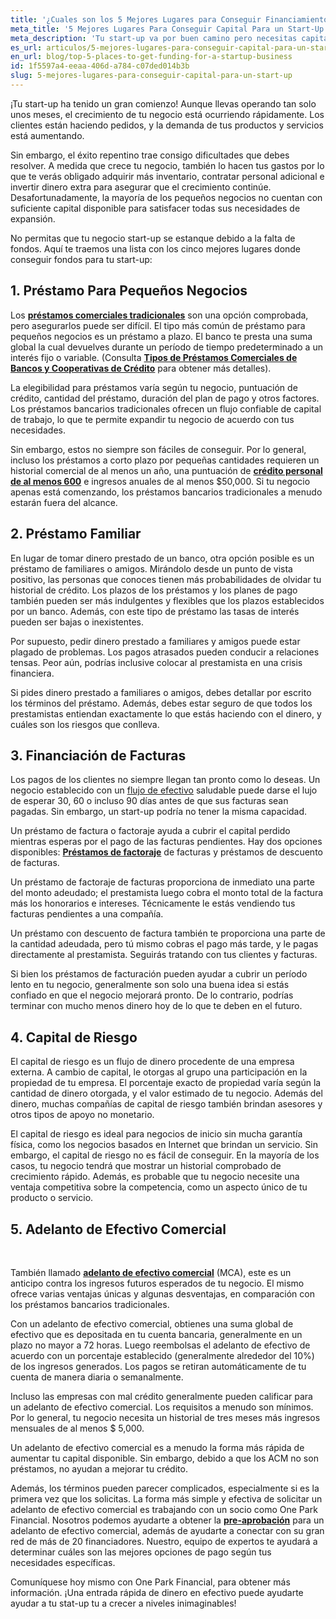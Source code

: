 ```yaml
---
title: '¿Cuales son los 5 Mejores Lugares para Conseguir Financiamiento para un Start-Up?'
meta_title: '5 Mejores Lugares Para Conseguir Capital Para un Start-Up'
meta_description: 'Tu start-up va por buen camino pero necesitas capital para continuar creciendo. ¿A donde acudir para un préstamo inmediato para tu negocio? Aqui te damos los 5 mejores lugares.'
es_url: articulos/5-mejores-lugares-para-conseguir-capital-para-un-start-up
en_url: blog/top-5-places-to-get-funding-for-a-startup-business
id: 1f5597a4-eeaa-406d-a784-c07ded014b3b
slug: 5-mejores-lugares-para-conseguir-capital-para-un-start-up
---
```

<p>&iexcl;Tu start-up ha tenido un gran comienzo! Aunque llevas operando tan solo unos meses, el crecimiento de tu negocio est&aacute; ocurriendo r&aacute;pidamente. Los clientes est&aacute;n haciendo pedidos, y la demanda de tus productos y servicios est&aacute; aumentando.</p>

<p>Sin embargo, el &eacute;xito repentino trae consigo dificultades que debes resolver. A medida que crece tu negocio, tambi&eacute;n lo hacen tus gastos por lo que te ver&aacute;s obligado adquirir m&aacute;s inventario, contratar personal adicional e invertir dinero extra para asegurar que el crecimiento contin&uacute;e. Desafortunadamente, la mayor&iacute;a de los peque&ntilde;os negocios no cuentan con suficiente capital disponible para satisfacer todas sus necesidades de expansi&oacute;n.</p>

<p>No permitas que tu negocio start-up se estanque debido a la falta de fondos. Aqu&iacute; te traemos una lista con los cinco mejores lugares donde conseguir fondos para tu start-up:</p>

<h2>1. Pr&eacute;stamo Para Peque&ntilde;os Negocios</h2>

<p>Los <strong><a href="https://www.oneparkfinancial.com/es/articulos/prestamos-a-corto-plazo-para-propiertarios-de-negocios-2020">pr&eacute;stamos comerciales tradicionales</a></strong> son una opci&oacute;n comprobada, pero asegurarlos puede ser dif&iacute;cil. El tipo m&aacute;s com&uacute;n de pr&eacute;stamo para peque&ntilde;os negocios es un pr&eacute;stamo a plazo. El banco te presta una suma global la cual devuelves durante un per&iacute;odo de tiempo predeterminado a un inter&eacute;s fijo o variable. (Consulta <strong><a href="https://www.oneparkfinancial.com/es/articulos/como-obtener-un-prestamo-para-pequenos-negocios-parte-2">Tipos de Pr&eacute;stamos Comerciales de Bancos y Cooperativas de Cr&eacute;dito</a></strong> para obtener m&aacute;s detalles).</p>

<p>La elegibilidad para pr&eacute;stamos var&iacute;a seg&uacute;n tu negocio, puntuaci&oacute;n de cr&eacute;dito, cantidad del pr&eacute;stamo, duraci&oacute;n del plan de pago y otros factores. Los pr&eacute;stamos bancarios tradicionales ofrecen un flujo confiable de capital de trabajo, lo que te permite expandir tu negocio de acuerdo con tus necesidades.</p>

<p>Sin embargo, estos no siempre son f&aacute;ciles de conseguir. Por lo general, incluso los pr&eacute;stamos a corto plazo por peque&ntilde;as cantidades requieren un historial comercial de al menos un a&ntilde;o, una puntuaci&oacute;n de <strong><a href="https://www.oneparkfinancial.com/es/articulos/que-prestamos-para-negocios-existen-para-un-puntaje-de-credito-de-600">cr&eacute;dito personal de al menos 600</a></strong> e ingresos anuales de al menos $50,000. Si tu negocio apenas est&aacute; comenzando, los pr&eacute;stamos bancarios tradicionales a menudo estar&aacute;n fuera del alcance.&nbsp;&nbsp;</p>

<h2>2. Pr&eacute;stamo Familiar</h2>

<p>En lugar de tomar dinero prestado de un banco, otra opci&oacute;n posible es un pr&eacute;stamo de familiares o amigos. Mir&aacute;ndolo desde un punto de vista positivo, las personas que conoces tienen m&aacute;s probabilidades de olvidar tu historial de cr&eacute;dito. Los plazos de los pr&eacute;stamos y los planes de pago tambi&eacute;n pueden ser m&aacute;s indulgentes y flexibles que los plazos establecidos por un banco. Adem&aacute;s, con este tipo de pr&eacute;stamo las tasas de inter&eacute;s pueden ser bajas o inexistentes.&nbsp;</p>

<p>Por supuesto, pedir dinero prestado a familiares y amigos puede estar plagado de problemas. Los pagos atrasados pueden conducir a relaciones tensas. Peor a&uacute;n, podr&iacute;as inclusive colocar al prestamista en una crisis financiera.</p>

<p>Si pides dinero prestado a familiares o amigos, debes detallar por escrito los t&eacute;rminos del pr&eacute;stamo. Adem&aacute;s, debes estar seguro de que todos los prestamistas entiendan exactamente lo que est&aacute;s haciendo con el dinero, y cu&aacute;les son los riesgos que conlleva.&nbsp;</p>

<h2>3. Financiaci&oacute;n de Facturas</h2>

<p>Los pagos de los clientes no siempre llegan tan pronto como lo deseas. Un negocio establecido con un <a href="https://www.oneparkfinancial.com/es/articulos/evitar-problemas-de-efectivo-en-negocios">flujo de efectivo</a> saludable puede darse el lujo de esperar 30, 60 o incluso 90 d&iacute;as antes de que sus facturas sean pagadas. Sin embargo, un start-up podr&iacute;a no tener la misma capacidad.&nbsp;</p>

<p>Un pr&eacute;stamo de factura o factoraje ayuda a cubrir el capital perdido mientras esperas por el pago de las facturas pendientes. Hay dos opciones disponibles: <strong><a href="/es/articulos/como-funciona-el-factoraje-de-facturas">Pr&eacute;stamos de factoraje</a></strong> de facturas y pr&eacute;stamos de descuento de facturas.</p>

<p>Un pr&eacute;stamo de factoraje de facturas proporciona de inmediato una parte del monto adeudado; el prestamista luego cobra el monto total de la factura m&aacute;s los honorarios e intereses. T&eacute;cnicamente le est&aacute;s vendiendo tus facturas pendientes a una compa&ntilde;&iacute;a.</p>

<p>Un pr&eacute;stamo con descuento de factura tambi&eacute;n te proporciona una parte de la cantidad adeudada, pero t&uacute; mismo cobras el pago m&aacute;s tarde, y le pagas directamente al prestamista. Seguir&aacute;s tratando con tus clientes y facturas.</p>

<p>Si bien los pr&eacute;stamos de facturaci&oacute;n pueden ayudar a cubrir un per&iacute;odo lento en tu negocio, generalmente son solo una buena idea si est&aacute;s confiado en que el negocio mejorar&aacute; pronto. De lo contrario, podr&iacute;as terminar con mucho menos dinero hoy de lo que te deben en el futuro.</p>

<h2>4. Capital de Riesgo</h2>

<p>El capital de riesgo es un flujo de dinero procedente de una empresa externa. A cambio de capital, le otorgas al grupo una participaci&oacute;n en la propiedad de tu empresa. El porcentaje exacto de propiedad var&iacute;a seg&uacute;n la cantidad de dinero otorgada, y el valor estimado de tu negocio. Adem&aacute;s del dinero, muchas compa&ntilde;&iacute;as de capital de riesgo tambi&eacute;n brindan asesores y otros tipos de apoyo no monetario.&nbsp;&nbsp;</p>

<p>El capital de riesgo es ideal para negocios de inicio sin mucha garant&iacute;a f&iacute;sica, como los negocios basados en Internet que brindan un servicio. Sin embargo, el capital de riesgo no es f&aacute;cil de conseguir. En la mayor&iacute;a de los casos, tu negocio tendr&aacute; que mostrar un historial comprobado de crecimiento r&aacute;pido. Adem&aacute;s, es probable que tu negocio necesite una ventaja competitiva sobre la competencia, como un aspecto &uacute;nico de tu producto o servicio.&nbsp;&nbsp;&nbsp;</p>

<h2><strong>5. Adelanto de Efectivo Comercial</strong></h2>
</br>

<p>Tambi&eacute;n llamado <strong><a href="https://www.oneparkfinancial.com/es/articulos/que-es-un-adelanto-de-efectivo-para-comerciantes-y-como-funciona">adelanto de efectivo comercial</a></strong> (MCA), este es un anticipo contra los ingresos futuros esperados de tu negocio. El mismo ofrece varias ventajas &uacute;nicas y algunas desventajas, en comparaci&oacute;n con los pr&eacute;stamos bancarios tradicionales.</p>

<p>Con un adelanto de efectivo comercial, obtienes una suma global de efectivo que es depositada en tu cuenta bancaria, generalmente en un plazo no mayor a 72 horas. Luego reembolsas el adelanto de efectivo de acuerdo con un porcentaje establecido (generalmente alrededor del 10%) de los ingresos generados. Los pagos se retiran autom&aacute;ticamente de tu cuenta de manera diaria o semanalmente.</p>

<p>Incluso las empresas con mal cr&eacute;dito generalmente pueden calificar para un adelanto de efectivo comercial. Los requisitos a menudo son m&iacute;nimos. Por lo general, tu negocio necesita un historial de tres meses m&aacute;s ingresos mensuales de al menos $ 5,000.&nbsp;</p>

<p>Un adelanto de efectivo comercial es a menudo la forma m&aacute;s r&aacute;pida de aumentar tu capital disponible. Sin embargo, debido a que los ACM no son pr&eacute;stamos, no ayudan a mejorar tu cr&eacute;dito.</p>

<p>Adem&aacute;s, los t&eacute;rminos pueden parecer complicados, especialmente si es la primera vez que los solicitas. La forma m&aacute;s simple y efectiva de solicitar un adelanto de efectivo comercial es trabajando con un socio como One Park Financial. Nosotros podemos ayudarte a obtener la <strong><a href="https://www.oneparkfinancial.com/es/preaprob">pre-aprobaci&oacute;n</a></strong> para un adelanto de efectivo comercial, adem&aacute;s de ayudarte a conectar con su gran red de m&aacute;s de 20 financiadores. Nuestro, equipo de expertos te ayudar&aacute; a determinar cu&aacute;les son las mejores opciones de pago seg&uacute;n tus necesidades espec&iacute;ficas.&nbsp;&nbsp; &nbsp;</p>

<p>Comun&iacute;quese hoy mismo con One Park Financial, para obtener m&aacute;s informaci&oacute;n. &iexcl;Una entrada r&aacute;pida de dinero en efectivo puede ayudarte ayudar a tu stat-up tu a crecer a niveles inimaginables!&nbsp;</p>